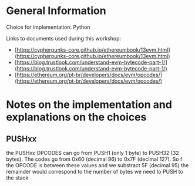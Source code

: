 # General Information

Choice for implementation: Python

Links to documents used during this workshop:
- [https://cypherpunks-core.github.io/ethereumbook/13evm.html](https://cypherpunks-core.github.io/ethereumbook/13evm.html)
- [https://blog.trustlook.com/understand-evm-bytecode-part-1/](https://blog.trustlook.com/understand-evm-bytecode-part-1/)
- [https://ethereum.org/pt-br/developers/docs/evm/opcodes/](https://ethereum.org/pt-br/developers/docs/evm/opcodes/)

# Notes on the implementation and explanations on the choices

## PUSHxx

the PUSHxx OPCODES can go from PUSH1 (only 1 byte) to PUSH32 (32 bytes).
The codes go from 0x60 (decimal 96) to 0x7F (decimal 127). So f the OPCODE is between these values and we substract 5F (decimal 95) the remainder would correspond to the number of bytes we need to PUSH to the stack

